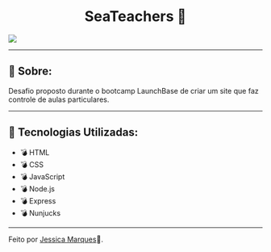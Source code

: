 <h1 align = "center">
SeaTeachers 📖
</h1>

<img src = "https://ik.imagekit.io/jessicamarques/seateachers_yXha8RnOi.PNG">

<hr>

 ## 🧾 Sobre:
 Desafio proposto durante o bootcamp LaunchBase de criar um site que faz controle de aulas particulares.

 <hr>

## 🚀 Tecnologias Utilizadas:
 - 💣 HTML
 - 💣 CSS
 - 💣 JavaScript
 - 💣 Node.js
 - 💣 Express
 - 💣 Nunjucks
 <hr>
 
Feito por [Jessica Marques](https://github.com/jessicaMarquess)🖤.